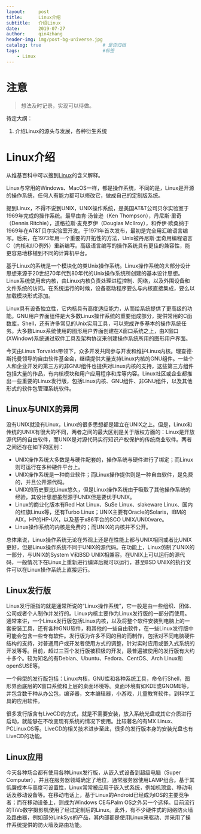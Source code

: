 ```yaml
---
layout:     post
title:      Linux介绍
subtitle:   介绍Linux
date:       2019-07-27
author:     qin4zhang
header-img: img/post-bg-universe.jpg 
catalog: true 						# 是否归档
tags:								#标签
    - Linux
---
```

# 注意
> 想法及时记录，实现可以待做。

待定大纲：
1. 介绍Linux的源头与发展，各种衍生系统

# Linux介绍

从维基百科中可以搜到[Linux](https://zh.wikipedia.org/wiki/Linux)的含义解释。

Linux与常用的Windows、MacOS一样，都是操作系统，不同的是，Linux是开源的操作系统，任何人有能力都可以修改它，做成自己的定制版系统。

提到Linux，不得不说到UNIX，UNIX操作系统，是美国AT&T公司贝尔实验室于1969年完成的操作系统。最早由肯·汤普逊（Ken Thompson），丹尼斯·里奇（Dennis Ritchie），道格拉斯·麦克罗伊（Douglas McIlroy），和乔伊·欧桑纳于1969年在AT&T贝尔实验室开发。于1971年首次发布，最初是完全用汇编语言编写。后来，在1973年用一个重要的开拓性的方法，Unix被丹尼斯·里奇用编程语言C（内核和I/O例外）重新编写。高级语言编写的操作系统具有更佳的兼容性，能更容易地移植到不同的计算机平台。
     
基于Linux的系统是一个模块化的类Unix操作系统。Linux操作系统的大部分设计思想来源于20世纪70年代到80年代的Unix操作系统所创建的基本设计思想。Linux系统使用宏内核，由Linux内核负责处理进程控制、网络，以及外围设备和文件系统的访问。在系统运行的时候，设备驱动程序要么与内核直接集成，要么以加载模块形式添加。

Linux具有设备独立性，它内核具有高度适应能力，从而给系统提供了更高级的功能。GNU用户界面组件是大多数Linux操作系统的重要组成部分，提供常用的C函数库，Shell，还有许多常见的Unix实用工具，可以完成许多基本的操作系统任务。大多数Linux系统使用的图形用户界面创建在X窗口系统之上，由X窗口(XWindow)系统通过软件工具及架构协议来创建操作系统所用的图形用户界面。
                                                      
今天由Linus Torvalds带领下，众多开发共同参与开发和维护Linux内核。理查德·斯托曼领导的自由软件基金会，继续提供大量支持Linux内核的GNU组件。一些个人和企业开发的第三方的非GNU组件也提供对Linux内核的支持，这些第三方组件包括大量的作品，有内核模块和用户应用程序和库等内容。Linux社区或企业都推出一些重要的Linux发行版，包括Linux内核、GNU组件、非GNU组件，以及其他形式的软件包管理系统软件。

## Linux与UNIX的异同
没有UNIX就没有Linux，Linux的很多思想都是建立在UNIX之上。但是，Linux和传统的UNIX有很大的不同，两者之间的最大区别是关于版权方面的：Linux是开放源代码的自由软件，而UNIX是对源代码实行知识产权保护的传统商业软件。两者之间还存在如下的区别：

- UNIX操作系统大多数是与硬件配套的，操作系统与硬件进行了绑定；而Linux则可运行在多种硬件平台上。
- UNIX操作系统是一种商业软件；而Linux操作提供则是一种自由软件，是免费的，并且公开源代码。
- UNIX的历史要比Linux悠久，但是Linux操作系统由于吸取了其他操作系统的经验，其设计思想虽然源于UNIX但是要优于UNIX。
- Linux的商业化版本有Red Hat Linux、SuSe Linux、slakeware Linux、国内的红旗Linux等，还有Turbo Linux；UNIX主要有Oracle的Solaris，IBM的AIX，HP的HP-UX，以及基于x86平台的SCO UNIX/UNIXware。
- Linux操作系统的内核是免费的；而UNIX的内核并不公开。

总体来说，Linux操作系统无论在外观上还是在性能上都与UNIX相同或者比UNIX更好，但是Linux操作系统不同于UNIX的源代码。在功能上，Linux仿制了UNIX的一部分，与UNIX的System V和BSD UNIX相兼容。在UNIX上可以运行的源代码，一般情况下在Linux上重新进行编译后就可以运行，甚至BSD UNIX的执行文件可以在Linux操作系统上直接运行。

## Linux发行版

Linux发行版指的就是通常所说的“Linux操作系统”，它一般是由一些组织、团体、公司或者个人制作并发行的。Linux内核主要作为Linux发行版的一部分而使用。通常来讲，一个Linux发行版包括Linux内核，以及将整个软件安装到电脑上的一套安装工具，还有各种GNU软件，和其他的一些自由软件，在一些Linux发行版中可能会包含一些专有软件。发行版为许多不同的目的而制作，包括对不同电脑硬件结构的支持，对普通用户或开发者使用方式的调整，针对实时应用或嵌入式系统的开发等等。目前，超过三百个发行版被积极的开发，最普遍被使用的发行版有大约十多个。较为知名的有Debian、Ubuntu、Fedora、CentOS、Arch Linux和openSUSE等。

一个典型的发行版包括：Linux内核，GNU库和各种系统工具，命令行Shell，图形界面底层的X窗口系统和上层的桌面环境等。桌面环境有如KDE或GNOME等，并包含数千种从办公包，编译器，文本编辑器，小游戏，儿童教育软件，到科学工具的应用软件。

很多发行版含有LiveCD的方式，就是不需要安装，放入系统光盘或其它介质进行启动，就能够在不改变现有系统的情况下使用。比较著名的有MX Linux、PCLinuxOS等。LiveCD的相关技术进步至此，很多的发行版本身的安装光盘也有LiveCD的功能。

## Linux应用

今天各种场合都有使用各种Linux发行版，从嵌入式设备到超级电脑（Super Computer），并且在服务器领域确定了地位，通常服务器使用LAMP组合。基于其低廉成本与高度可设置性，Linux常常被应用于嵌入式系统，例如机顶盒、移动电话及移动设备等。在移动电话上，基于Linux的Android已经成为IOS的主要竞争者；而在移动设备上，则成为Windows CE与Palm OS之外另一个选择。目前流行的TiVo数字摄影机使用了经过定制后的Linux。此外，有不少硬件式的网络防火墙及路由器，例如部分LinkSys的产品，其内部都是使用Linux来驱动、并采用了操作系统提供的防火墙及路由功能。

